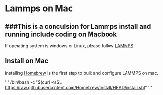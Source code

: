 # Lammps on Mac
###This is a conculsion for Lammps install and running include coding on Macbook
---
If operating system is windows or Linux, please follow [LAMMPS](https://docs.lammps.org/Install_mac.html)

## Install on Mac
installing [Homebrew](https://brew.sh/) is the first step to built and configure LAMMPS on mac.

'''
/bin/bash -c "$(curl -fsSL https://raw.githubusercontent.com/Homebrew/install/HEAD/install.sh)" 
'''
